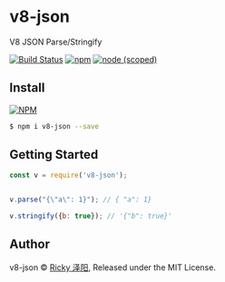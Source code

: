 # v8-json
V8 JSON Parse/Stringify

[![Build Status](https://travis-ci.org/rickyes/v8-json.svg?branch=master)](https://travis-ci.org/rickyes/v8-json) [![npm](https://img.shields.io/npm/v/npm.svg)](https://www.npmjs.com/package/v8-json) [![node (scoped)](https://img.shields.io/badge/node-%3E%3D9.0.0-green.svg)](https://www.npmjs.com/package/v8-json)


## Install

[![NPM](https://nodei.co/npm/v8-json.png?compact=true)](https://nodei.co/npm/v8-json/)

```bash
$ npm i v8-json --save
```

## Getting Started
```js
const v = require('v8-json');


v.parse("{\"a\": 1}"); // { "a": 1}

v.stringify({b: true}); // '{"b": true}'

```


## Author
v8-json © [Ricky 泽阳](https://github.com/rickyes), Released under the MIT License.
